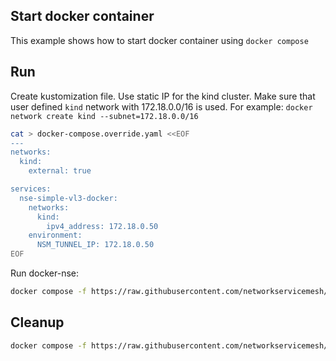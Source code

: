 ## Start docker container

This example shows how to start docker container using `docker compose`

## Run

Create kustomization file. Use static IP for the kind cluster. Make sure that user defined `kind` network with 172.18.0.0/16 is used.
For example: `docker network create kind --subnet=172.18.0.0/16`
```bash
cat > docker-compose.override.yaml <<EOF
---
networks:
  kind:
    external: true

services:
  nse-simple-vl3-docker:
    networks:
      kind:
        ipv4_address: 172.18.0.50
    environment:
      NSM_TUNNEL_IP: 172.18.0.50
EOF
```

Run docker-nse:
```bash
docker compose -f https://raw.githubusercontent.com/networkservicemesh/deployments-k8s/c458b6c8cbb233b5b60c5b216c435fd7d7188838/apps/nse-simple-vl3-docker/docker-compose.yaml -f docker-compose.override.yaml up -d
```

## Cleanup

```bash
docker compose -f https://raw.githubusercontent.com/networkservicemesh/deployments-k8s/c458b6c8cbb233b5b60c5b216c435fd7d7188838/apps/nse-simple-vl3-docker/docker-compose.yaml -f docker-compose.override.yaml down
```
